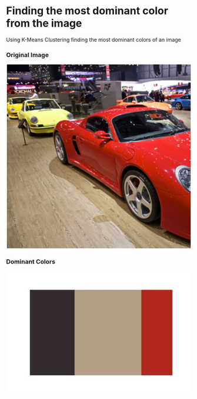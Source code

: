# Finding the most dominant color from the image
Using K-Means Clustering finding the most dominant colors of an image
### Original Image
<p align='center'>
  <img src="input.png" width="500"/>
</p>

### Dominant Colors

<p align='center'>
  <img src="colors.jpeg" width="500"/>
</p>
